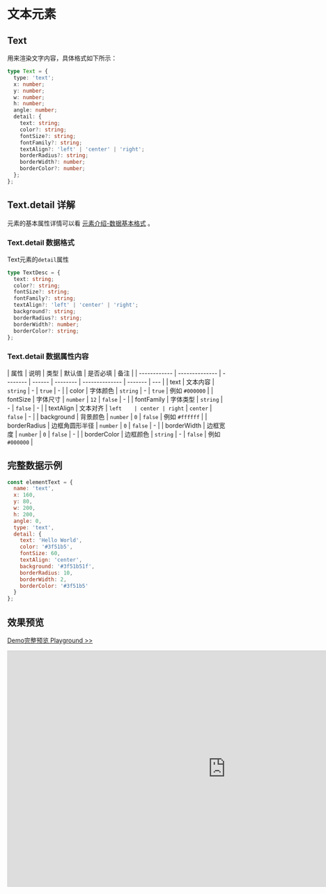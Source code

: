 # 文本元素

## Text

用来渲染文字内容，具体格式如下所示：

```ts
type Text = {
  type: 'text';
  x: number;
  y: number;
  w: number;
  h: number;
  angle: number;
  detail: {
    text: string;
    color?: string;
    fontSize?: string;
    fontFamily?: string;
    textAlign?: 'left' | 'center' | 'right';
    borderRadius?: string;
    borderWidth?: number;
    borderColor?: number;
  };
};
```

## Text.detail 详解

元素的基本属性详情可以看 [元素介绍-数据基本格式](./info.md#数据基本格式) 。

### Text.detail 数据格式

Text元素的`detail`属性

```ts
type TextDesc = {
  text: string;
  color?: string;
  fontSize?: string;
  fontFamily?: string;
  textAlign?: 'left' | 'center' | 'right';
  background?: string;
  borderRadius?: string;
  borderWidth?: number;
  borderColor?: string;
};
```

### Text.detail 数据属性内容

| 属性         | 说明           | 类型     | 默认值 | 是否必填 | 备注           |
| ------------ | -------------- | -------- | ------ | -------- | -------------- | ------- | --- |
| text         | 文本内容       | `string` | -      | `true`   | -              |
| color        | 字体颜色       | `string` | -      | `true`   | 例如 `#000000` |
| fontSize     | 字体尺寸       | `number` | `12`   | `false`  | -              |
| fontFamily   | 字体类型       | `string` | -      | `false`  | -              |
| textAlign    | 文本对齐       | `left    | center | right`   | `center`       | `false` | -   |
| background   | 背景颜色       | `number` | `0`    | `false`  | 例如 `#ffffff` |
| borderRadius | 边框角圆形半径 | `number` | `0`    | `false`  | -              |
| borderWidth  | 边框宽度       | `number` | `0`    | `false`  | -              |
| borderColor  | 边框颜色       | `string` | -      | `false`  | 例如 `#000000` |

## 完整数据示例

```js
const elementText = {
  name: 'text',
  x: 160,
  y: 80,
  w: 200,
  h: 200,
  angle: 0,
  type: 'text',
  detail: {
    text: 'Hello World',
    color: '#3f51b5',
    fontSize: 60,
    textAlign: 'center',
    background: '#3f51b51f',
    borderRadius: 10,
    borderWidth: 2,
    borderColor: '#3f51b5'
  }
};
```

## 效果预览

[Demo完整预览 Playground >>](https://idraw.js.org/playground/?demo=elem-text)

<iframe class="idraw-playground-preview" 
    src="https://idraw.js.org/playground/?demo=elem-text&header=false&sider=false&default-editor-split=50" 
    width="1000" height="540" frameborder="no" border="0"
    style="border: 1px solid #cecece; margin: 0px auto;"
  ></iframe>
